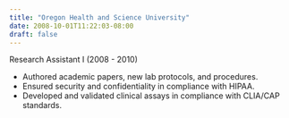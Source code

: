 ```yaml
---
title: "Oregon Health and Science University"
date: 2008-10-01T11:22:03-08:00
draft: false
---
```

Research Assistant I (2008 - 2010)

- Authored academic papers, new lab protocols, and procedures.
- Ensured security and confidentiality in compliance with HIPAA.
- Developed and validated clinical assays in compliance with CLIA/CAP standards.
